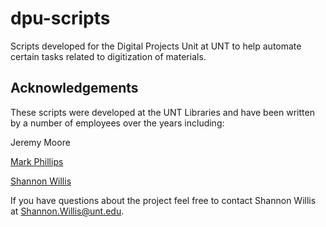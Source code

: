 # dpu-scripts
Scripts developed for the Digital Projects Unit at UNT to help automate certain tasks related to digitization of materials.

Acknowledgements
----------------

These scripts were developed at the UNT Libraries and have been written by a number of employees over the years including:

Jeremy Moore  

[Mark Phillips](https://github.com/vphill)  

[Shannon Willis](https://github.com/FilmNTexas)

If you have questions about the project feel free to contact Shannon Willis at Shannon.Willis@unt.edu.
